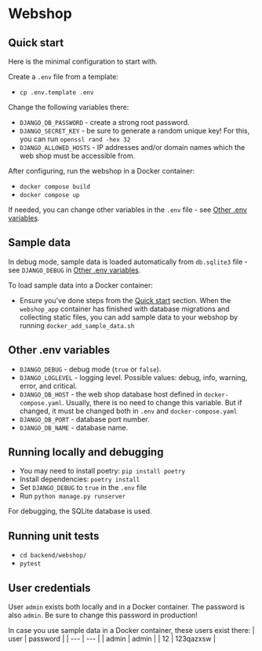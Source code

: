 # Webshop

## Quick start
Here is the minimal configuration to start with.

Create a `.env` file from a template:
* `cp .env.template .env`

Change the following variables there:
* `DJANGO_DB_PASSWORD` - create a strong root password.
* `DJANGO_SECRET_KEY` - be sure to generate a random unique key! For this, you can run `openssl rand -hex 32`
* `DJANGO_ALLOWED_HOSTS` - IP addresses and/or domain names which the web shop must be accessible from.

After configuring, run the webshop in a Docker container:
* `docker compose build`
* `docker compose up`

If needed, you can change other variables in the `.env` file - see [Other .env variables](#-other-.env-variables).

## Sample data
In debug mode, sample data is loaded automatically from `db.sqlite3` file - see `DJANGO_DEBUG` in [Other .env variables](#-other-.env-variables).

To load sample data into a Docker container:
* Ensure you've done steps from the [Quick start](#-quick-start) section. When the `webshop_app` container has finished with database migrations and collecting static files, you can add sample data to your webshop by running `docker_add_sample_data.sh`

## Other .env variables
* `DJANGO_DEBUG` - debug mode (`true` or `false`).
* `DJANGO_LOGLEVEL` - logging level. Possible values: debug, info, warning, error, and critical.
* `DJANGO_DB_HOST` - the web shop database host defined in `docker-compose.yaml`. Usually, there is no need to change this variable. But if changed, it must be changed both in `.env` and `docker-compose.yaml`
* `DJANGO_DB_PORT` - database port number.
* `DJANGO_DB_NAME` - database name.

## Running locally and debugging
* You may need to install poetry: `pip install poetry`
* Install dependencies: `poetry install`
* Set `DJANGO_DEBUG` to `true` in the `.env` file
* Run `python manage.py runserver`

For debugging, the SQLite database is used.

## Running unit tests
* `cd backend/webshop/`
* `pytest`

## User credentials
User `admin` exists both locally and in a Docker container. The password is also `admin`. Be sure to change this password in production!

In case you use sample data in a Docker container, these users exist there:
| user | password |
| --- | --- |
| admin | admin |
| 12 | 123qazxsw |
